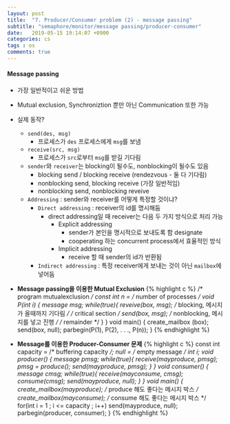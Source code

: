 ```yaml
---
layout: post
title:  "7. Producer/Consumer problem (2) - message passing"
subtitle: "semaphore/monitor/message passing/producer-consumer"
date:   2019-05-15 19:14:07 +0900
categories: cs
tags : os
comments: true
---
```


#### Message passing
- 가장 일반적이고 쉬운 방법
- Mutual exclusion, Synchroniztion 뿐만 아닌 Communication 또한 가능
- 실제 동작?
  - `send(des, msg)`
    - 프로세스가 `des` 프로세스에게 `msg`를 보냄 
  - `receive(src, msg)`
    - 프로세스가 `src`로부터 `msg`를 받길 기다림
  - `sender`와 `receiver`는 blocking이 될수도, nonblocking이 될수도 있음
    - blocking send / blocking receive (rendezvous - 둘 다 기다림)
    - nonblocking send, blocking receive (가장 일반적임)
    - nonblocking send, nonblocking reveive
  - `Addressing` : sender와 receiver를 어떻게 특정할 것이냐?
    - `Direct addressing` : receiver의 id를 명시해둠
      - direct addressing일 때 receiver는 다음 두 가지 방식으로 처리 가능
        - Explicit addressing
          - sender가 본인을 명시적으로 보내도록 함 designate
          - cooperating 하는 concurrent process에서 효율적인 방식
        - Implicit addressing
          - receive 할 때 sender의 id가 반환됨
    - `Indirect addressing` : 특정 receiver에게 보내는 것이 아닌 `mailbox`에 넣어둠

- **Message passing을 이용한 Mutual Exclusion**
{% highlight c %}
/* program mutualexclusion */
const int n = /* number of processes */
void P(int i)
{
    message msg;
    while(true){
        reveive(box, msg); /* blocking, 메시지가 올때까지 기다림 */
        /* critical section */
        send(box, msg);    /* nonblocking, 메시지를 넣고 진행 */
        /* remainder */
    }
}
void main()
{
    create_mailbox (box);
    send(box, null);
    parbegin(P(1), P(2), . . ., P(n));
}
{% endhighlight %} 

- **Message를 이용한 Producer-Consumer 문제**
{% highlight c %}
const int
    capacity = /* buffering capacity */;
    null = /* empty message */
int i;
void producer()
{
    message pmsg;
    while(true){
        receive(mayproduce, pmsg);
        pmsg = produce();
        send(mayproduce, pmsg);
    }
}
void consumer()
{
    message cmsg;
    while(true){
        receive(mayconsume, cmsg);
        consume(cmsg);
        send(mayproduce, null);
    }
}
void main()
{
    create_mailbox(mayproduce); /* produce 해도 좋다는 메시지 박스 */
    create_mailbox(mayconsume); /* consume 해도 좋다는 메시지 박스 */
    for(int i = 1 ; i <= capacity ; i++) send(mayproduce, null);
    parbegin(producer, consumer);
}
{% endhighlight %}